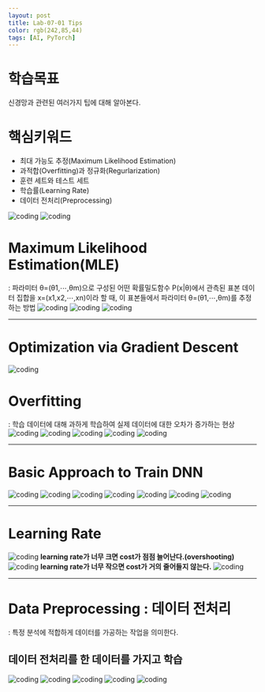 ```yaml
---
layout: post
title: Lab-07-01 Tips
color: rgb(242,85,44)
tags: [AI, PyTorch]
---
```


# 학습목표
신경망과 관련된 여러가지 팁에 대해 알아본다.

# 핵심키워드
- 최대 가능도 추정(Maximum Likelihood Estimation)
- 과적합(Overfitting)과 정규화(Regurlarization)
- 훈련 세트와 테스트 세트
- 학습률(Learning Rate)
- 데이터 전처리(Preprocessing)


![coding](../../../assets/img/posts/Lab-07-1Tips-01.jpg)
![coding](../../../assets/img/posts/Lab-07-1Tips-02.jpg)
# Maximum Likelihood Estimation(MLE)
: 파라미터 θ=(θ1,⋯,θm)으로 구성된 어떤 확률밀도함수 P(x|θ)에서 관측된 표본 데이터 집합을 x=(x1,x2,⋯,xn)이라 할 때, 이 표본들에서 파라미터 θ=(θ1,⋯,θm)를 추정하는 방법
![coding](../../../assets/img/posts/Lab-07-1Tips-03-3.jpg)
![coding](../../../assets/img/posts/Lab-07-1Tips-04.jpg)
![coding](../../../assets/img/posts/Lab-07-1Tips-05.jpg)

- - - 

# Optimization via Gradient Descent
![coding](../../../assets/img/posts/Lab-07-1Tips-06.jpg)


# Overfitting
: 학습 데이터에 대해 과하게 학습하여 실제 데이터에 대한 오차가 증가하는 현상
![coding](../../../assets/img/posts/Lab-07-1Tips-07.jpg)
![coding](../../../assets/img/posts/Lab-07-1Tips-08.jpg)
![coding](../../../assets/img/posts/Lab-07-1Tips-09.jpg)
![coding](../../../assets/img/posts/Lab-07-1Tips-10.jpg)
![coding](../../../assets/img/posts/Lab-07-1Tips-11.jpg)

- - -

# Basic Approach to Train DNN

![coding](../../../assets/img/posts/Lab-07-1Tips-12.jpg)
![coding](../../../assets/img/posts/Lab-07-1Tips-13.jpg)
![coding](../../../assets/img/posts/Lab-07-1Tips-14.jpg)
![coding](../../../assets/img/posts/Lab-07-1Tips-15.jpg)
![coding](../../../assets/img/posts/Lab-07-1Tips-16.jpg)
![coding](../../../assets/img/posts/Lab-07-1Tips-17.jpg)
![coding](../../../assets/img/posts/Lab-07-1Tips-18.jpg)

- - -

# Learning Rate

![coding](../../../assets/img/posts/Lab-07-1Tips-19.jpg)
__learning rate가 너무 크면 cost가 점점 늘어난다.(overshooting)__
![coding](../../../assets/img/posts/Lab-07-1Tips-20.jpg)
__learning rate가 너무 작으면 cost가 거의 줄어들지 않는다.__
![coding](../../../assets/img/posts/Lab-07-1Tips-21.jpg)

- - -

# Data Preprocessing : 데이터 전처리
: 특정 분석에 적합하게 데이터를 가공하는 작업을 의미한다.

## 데이터 전처리를 한 데이터를 가지고 학습
![coding](../../../assets/img/posts/Lab-07-1Tips-22.jpg)
![coding](../../../assets/img/posts/Lab-07-1Tips-23.jpg)
![coding](../../../assets/img/posts/Lab-07-1Tips-24.jpg)
![coding](../../../assets/img/posts/Lab-07-1Tips-25.jpg)
![coding](../../../assets/img/posts/Lab-07-1Tips-26.jpg)